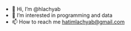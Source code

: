 - 👋 Hi, I’m @hlachyab
- 👀 I’m interested in programming and data 
- 📫 How to reach me hatimlachyab@gmail.com
